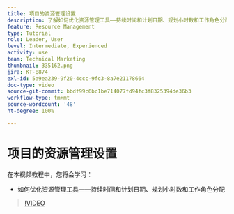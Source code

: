 ```yaml
---
title: 项目的资源管理设置
description: 了解如何优化资源管理工具——持续时间和计划日期、规划小时数和工作角色分配。
feature: Resource Management
type: Tutorial
role: Leader, User
level: Intermediate, Experienced
activity: use
team: Technical Marketing
thumbnail: 335162.png
jira: KT-8874
exl-id: 5a9ea239-9f20-4ccc-9fc3-8a7e21178664
doc-type: video
source-git-commit: bbdf99c6bc1be714077fd94fc3f8325394de36b3
workflow-type: tm+mt
source-wordcount: '48'
ht-degree: 100%

---
```


# 项目的资源管理设置

在本视频教程中，您将会学习：

* 如何优化资源管理工具——持续时间和计划日期、规划小时数和工作角色分配

>[!VIDEO](https://video.tv.adobe.com/v/335162/?quality=12&learn=on&enablevpops=1)
